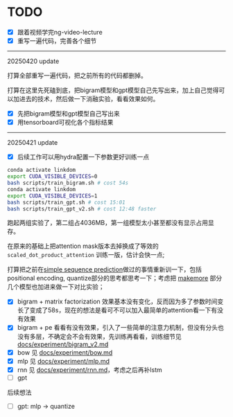 # TODO

- [x] 跟着视频学完ng-video-lecture
- [x] 重写一遍代码，完善各个细节

------

20250420 update

打算全部重写一遍代码，把之前所有的代码都删掉。

打算在这里先死磕到底，把bigram模型和gpt模型自己先写出来，加上自己觉得可以加进去的技术，然后做一下消融实验，看看效果如何。

- [x] 先把bigram模型和gpt模型自己写出来
- [x] 用tensorboard可视化各个指标结果

------

20250421 update

- [x] 后续工作可以用hydra配置一下参数更好训练一点

```bash
conda activate linkdom
export CUDA_VISIBLE_DEVICES=0
bash scripts/train_bigram.sh # cost 54s
conda activate linkdom
export CUDA_VISIBLE_DEVICES=1
bash scripts/train_gpt.sh # cost 15:01
bash scripts/train_gpt_v2.sh # cost 12:48 faster
```

跑起两组实验了，第二组占4036MB，第一组模型太小甚至都没有显示占用显存。

在原来的基础上把attention mask版本去掉换成了等效的 `scaled_dot_product_attention` 训练一版，估计会快一点;

打算把之前在[simple sequence prediction](https://github.com/donglinkang2021/simple-sequence-prediction)做过的事情重新训一下，包括positional encoding, quantize部分的思考都思考一下；考虑把 [makemore](https://github.com/donglinkang2021/makemore) 部分几个模型也加进来做一下对比实验；

- [x] bigram + matrix factorization 效果基本没有变化，反而因为多了参数时间变长了变成了58s，现在的想法是看可不可以加入最简单的attention看一下有没有效果
- [x] bigram + pe 看看有没有效果，引入了一些简单的注意力机制，但没有分头也没有多层，不确定会不会有效果，先训练再看看，训练细节见 [docs/experiment/bigram_v2.md](docs/experiment/bigram_v2.md)
- [x] bow 见 [docs/experiment/bow.md](docs/experiment/bow.md)
- [x] mlp 见 [docs/experiment/mlp.md](docs/experiment/mlp.md)
- [x] rnn 见 [docs/experiment/rnn.md](docs/experiment/rnn.md)，考虑之后再补lstm
- [ ] gpt

后续想法

- [ ] gpt: mlp -> quantize
